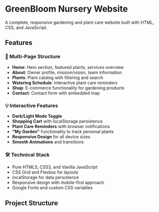 # GreenBloom Nursery Website

A complete, responsive gardening and plant care website built with HTML, CSS, and JavaScript.

## Features

### 🌿 Multi-Page Structure
- **Home**: Hero section, featured plants, services overview
- **About**: Owner profile, mission/vision, team information
- **Plants**: Plant catalog with filtering and search
- **Watering Schedule**: Interactive plant care reminders
- **Shop**: E-commerce functionality for gardening products
- **Contact**: Contact form with embedded map

### 💡 Interactive Features
- **Dark/Light Mode Toggle**
- **Shopping Cart** with localStorage persistence
- **Plant Care Reminders** with browser notifications
- **"My Garden"** functionality to track personal plants
- **Responsive Design** for all device sizes
- **Smooth Animations** and transitions

### 🛠️ Technical Stack
- Pure HTML5, CSS3, and Vanilla JavaScript
- CSS Grid and Flexbox for layouts
- localStorage for data persistence
- Responsive design with mobile-first approach
- Google Fonts and custom CSS variables

## Project Structure

